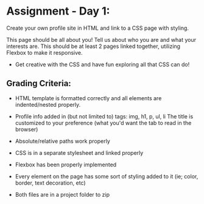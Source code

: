 # Assignment - Day 1:

Create your own profile site in HTML and link to a CSS page with styling.

This page should be all about you! Tell us about who you are and what your interests are. This should be at least 2 pages linked together, utilizing Flexbox to make it responsive.

* Get creative with the CSS and have fun exploring all that CSS can do!

## Grading Criteria:

* HTML template is formatted correctly and all elements are indented/nested properly.

* Profile info added in (but not limited to) tags: img, h1, p, ul, li
The title is customized to your preference (what you'd want the tab to read in the browser)

* Absolute/relative paths work properly

* CSS is in a separate stylesheet and linked properly

* Flexbox has been properly implemented

* Every element on the page has some sort of styling added to it (ie; color, border, text decoration, etc)

* Both files are in a project folder to zip
